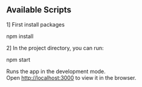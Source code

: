 
## Available Scripts

1] First install packages

npm install

2] In the project directory, you can run:

 npm start


Runs the app in the development mode.<br />
Open [http://localhost:3000](http://localhost:3000) to view it in the browser.

